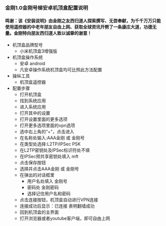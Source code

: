 ### 金刚1.0金刚号梯安卓机顶盒配置说明
#### 鸣谢：该《安装说明》由金刚之友西归道人探索撰写、无尝奉献，为千千万万只能使用遥控器的中老年朋友自由上网、获取全球资讯开劈了一条康庄大道，功德无量。金刚特向朋友西归道人致以诚挚的谢意！
- 机顶盒品牌型号
  - 小米机顶盒3增强版
- 机顶盒操作系统
  - 安卓 android
  - 凡安卓操作系统机顶盒均可比照此方法配置
- 操纵工具
  - 机顶盒遥控器
- 配置步骤
  - 打开机顶盒
  - 找到系统应用
  - 进入系统应用
  - 打开其中的设置
  - 打开设置里面的更多选项
  - 打开更多选项里面的vpn选项
  - 选中右上角的“+”，点击进入
  - 在名称处输入:AAA金刚 或 金刚号
  - 在类型处选择:L2TP/IPSec PSK
  - 在L2TP密钥处及IPSec标识符处不填
  - 在IPSec预共享密钥处填入 mft
  - 点击保存按钮
  - 选择并点击AAA金刚 或 金刚号
  - 在弹出的对话框里
    - 用户名处填入 金刚号
    - 密码处 金刚密码
    - 选择记住用户名和密码
  - 点击连接按钮，机顶盒自动进行VPN连接
  - 连接成功后显示：已连接 表明翻墙成功
  - 回到机顶盒的主界面
  - 打开浏览器或者youtube客户端，即可自由上网
